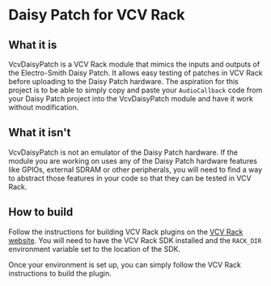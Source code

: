 # Daisy Patch for VCV Rack

## What it is
VcvDaisyPatch is a VCV Rack module that mimics the inputs and outputs of the Electro-Smith Daisy Patch. It allows easy testing of patches in VCV Rack before uploading to the Daisy Patch hardware. The aspiration for this project is to be able to simply copy and paste your `AudioCallback` code from your Daisy Patch project into the VcvDaisyPatch module and have it work without modification.

## What it isn't
VcvDaisyPatch is not an emulator of the Daisy Patch hardware. If the module you are working on uses any of the Daisy Patch hardware features like GPIOs, external SDRAM or other peripherals, you will need to find a way to abstract those features in your code so that they can be tested in VCV Rack.

## How to build
Follow the instructions for building VCV Rack plugins on the [VCV Rack website](https://vcvrack.com/manual/PluginDevelopmentTutorial.html). You will need to have the VCV Rack SDK installed and the `RACK_DIR` environment variable set to the location of the SDK.

Once your environment is set up, you can simply follow the VCV Rack instructions to build the plugin.